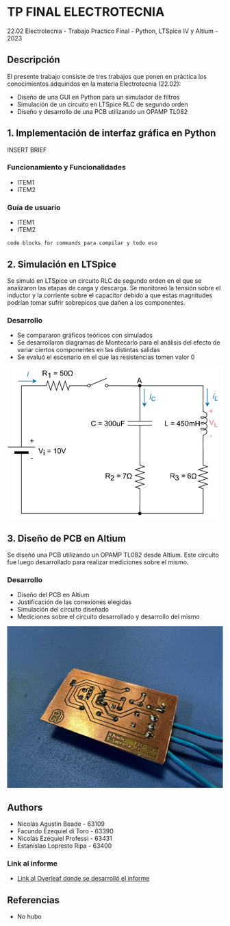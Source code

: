 # TP FINAL ELECTROTECNIA
22.02 Electrotecnia - Trabajo Practico Final - Python, LTSpice IV y Altium - 2023


## Descripción

El presente trabajo consiste de tres trabajos que ponen en práctica los conocimientos adquiridos en la materia Electrotecnia (22.02):

* Diseño de una GUI en Python para un simulador de filtros
* Simulación de un circuito en LTSpice RLC de segundo orden
* Diseño y desarrollo de una PCB utilizando un OPAMP TL082

## 1. Implementación de interfaz gráfica en Python

INSERT BRIEF

### Funcionamiento y Funcionalidades

* ITEM1
* ITEM2

### Guía de usuario

* ITEM1
* ITEM2
```
code blocks for commands para compilar y todo eso
```

## 2. Simulación en LTSpice

Se simuló en LTSpice un circuito RLC de segundo orden en el que se analizaron las etapas de carga y descarga. Se monitoreó la tensión sobre el inductor y la corriente sobre el capacitor debido a que estas magnitudes podrían tomar sufrir sobrepicos que dañen a los componentes.

### Desarrollo

* Se compararon gráficos teóricos con simulados
* Se desarrollaron diagramas de Montecarlo para el análisis del efecto de variar ciertos componentes en las distintas salidas
* Se evaluó el escenario en el que las resistencias tomen valor 0

![PCB desarrollado](https://github.com/NicoBeade/tp_final_electrotecnia/blob/main/LTSpice_image.jpg?raw=true)

## 3. Diseño de PCB en Altium

Se diseñó una PCB utilizando un OPAMP TL082 desde Altium. Este circuito fue luego desarrollado para realizar mediciones sobre el mismo.

### Desarrollo

* Diseño del PCB en Altium
* Justificación de las conexiones elegidas
* Simulación del circuito diseñado
* Mediciones sobre el circuito desarrollado y desarrollo del mismo

![PCB desarrollado](https://github.com/NicoBeade/tp_final_electrotecnia/blob/main/PCB_image.jpeg?raw=true)

## Authors

* Nicolás Agustín Beade - 63109
* Facundo Ezequiel di Toro - 63390
* Nicolás Ezequiel Professi - 63431
* Estanislao Lopresto Ripa - 63400

### Link al informe

* [Link al Overleaf donde se desarrolló el informe](https://www.overleaf.com/project/64709fe400f98ba26137f169)

## Referencias

* No hubo
